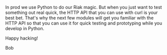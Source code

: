 
In prod we use Python to do our Riak magic. But when you just want to test something out real quick, the HTTP API that you can use with curl is your best bet. That's why the next few modules will get you familiar with the HTTP API so that you can use it for quick testing and prototyping while you develop in Python.

Happy hacking!

Bob
